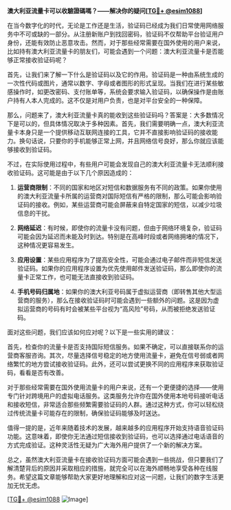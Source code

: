 **澳大利亚流量卡可以收驗證碼嗎？——解决你的疑问[[TG💪+ @esim1088](https://t.me/s/esim1088)]**

在当今数字化的时代，无论是工作还是生活，验证码已经成为我们日常使用网络服务中不可或缺的一部分。从注册新账户到找回密码，验证码不仅帮助平台验证用户身份，还能有效防止恶意攻击。然而，对于那些经常需要在国外使用的用户来说，比如持有澳大利亚流量卡的朋友们，可能会遇到一个问题：澳大利亚流量卡是否能够正常接收验证码呢？

首先，让我们来了解一下什么是验证码以及它的作用。验证码是一种由系统生成的一次性代码或图片，通常以数字、字母或者图形的形式呈现。当我们在进行某些敏感操作时，如更改密码、支付账单等，系统会要求输入验证码，以确保操作是由账户持有人本人完成的。这不仅是对用户负责，也是对平台安全的一种保障。

那么，问题来了，澳大利亚流量卡真的能收到这些验证码吗？答案是：大多数情况下是可以的，但具体情况取决于多种因素。首先，我们需要明确一点，澳大利亚流量卡本身只是一个提供移动互联网连接的工具，它并不直接影响验证码的接收能力。换句话说，只要你的手机能够正常上网，并且网络信号良好，那么你就应该能够接收到验证码。

不过，在实际使用过程中，有些用户可能会发现自己的澳大利亚流量卡无法顺利接收验证码。这可能是由于以下几个原因造成的：

1. **运营商限制**：不同的国家和地区对短信和数据服务有不同的政策。如果你使用的澳大利亚流量卡所属的运营商对国际短信有严格的限制，那么可能会影响验证码的接收。例如，某些运营商可能会屏蔽来自特定国家的短信，以减少垃圾信息的干扰。

2. **网络延迟**：有时候，即使你的流量卡没有问题，但由于网络环境复杂，验证码可能会因为延迟而未能及时到达。特别是在高峰时段或者网络拥堵的情况下，这种情况更容易发生。

3. **应用设置**：某些应用程序为了提高安全性，可能会通过电子邮件而非短信发送验证码。如果你的应用程序设置为优先使用邮件发送验证码，那么即使你的流量卡正常工作，也可能无法直接收到验证码。

4. **手机号码归属地**：如果你的澳大利亚号码属于虚拟运营商（即转售其他大型运营商的服务），那么在接收验证码时可能会遇到一些额外的问题。这是因为虚拟运营商的号码有时会被某些平台视为“高风险”号码，从而被拒绝发送验证码。

面对这些问题，我们应该如何应对呢？以下是一些实用的建议：

首先，检查你的流量卡是否支持国际短信服务。如果不确定，可以直接联系你的运营商客服咨询。其次，尽量选择信号稳定的地方使用流量卡，避免在信号弱或者网络繁忙的地方尝试接收验证码。此外，还可以尝试更换不同的应用程序来获取验证码，看看是否有改善。

对于那些经常需要在国外使用流量卡的用户来说，还有一个更便捷的选择——使用专门针对跨境用户的虚拟电话服务。这类服务允许你在国外使用本地号码接听电话和接收短信，非常适合那些频繁需要验证码的人群。通过这种方式，你可以轻松绕过传统流量卡可能存在的限制，确保验证码能够及时送达。

值得一提的是，近年来随着技术的发展，越来越多的应用程序开始支持语音验证码功能。这意味着，即使你无法通过短信接收到验证码，也可以选择通过电话语音的方式完成验证。这种灵活性无疑为广大海外用户提供了一个新的解决方案。

总之，虽然澳大利亚流量卡在接收验证码方面可能会遇到一些挑战，但只要我们了解清楚背后的原因并采取相应的措施，就完全可以在海外顺畅地享受各种在线服务。希望这篇文章能够帮助大家更好地理解和应对这一问题，让我们的数字生活更加无忧无虑。

[[TG💪+ @esim1088](https://t.me/s/esim1088) ![Image](https://i.postimg.cc/4NQfJmqS/Snipaste-2025-05-13-00-14-12.png)]